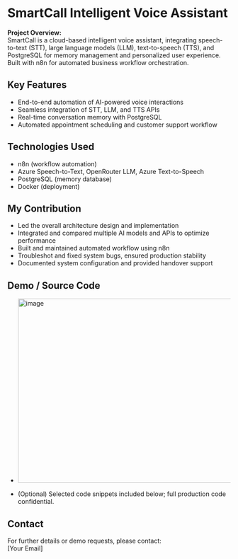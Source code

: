 # SmartCall Intelligent Voice Assistant

**Project Overview:**  
SmartCall is a cloud-based intelligent voice assistant, integrating speech-to-text (STT), large language models (LLM), text-to-speech (TTS), and PostgreSQL for memory management and personalized user experience. Built with n8n for automated business workflow orchestration.

## Key Features

- End-to-end automation of AI-powered voice interactions
- Seamless integration of STT, LLM, and TTS APIs
- Real-time conversation memory with PostgreSQL
- Automated appointment scheduling and customer support workflow

## Technologies Used

- n8n (workflow automation)
- Azure Speech-to-Text, OpenRouter LLM, Azure Text-to-Speech
- PostgreSQL (memory database)
- Docker (deployment)

## My Contribution

- Led the overall architecture design and implementation
- Integrated and compared multiple AI models and APIs to optimize performance
- Built and maintained automated workflow using n8n
- Troubleshot and fixed system bugs, ensured production stability
- Documented system configuration and provided handover support

## Demo / Source Code

- <img width="1064" height="416" alt="image" src="https://github.com/user-attachments/assets/7e02fb6c-398b-42d8-a40b-131648f27db5" />

- (Optional) Selected code snippets included below; full production code confidential.

## Contact

For further details or demo requests, please contact:  
[Your Email]

